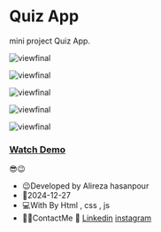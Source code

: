 # Quiz App

mini project Quiz App.


![viewfinal](https://github.com/user-attachments/assets/5fdc9046-7979-417d-907e-41a255246b8b)


![viewfinal](https://github.com/user-attachments/assets/b6541507-9f63-410d-9d6e-e1e7ce0912e0)


![viewfinal](https://github.com/user-attachments/assets/effbfc9c-6a14-4e35-8b0a-8b5d9ee5850f)


![viewfinal](https://github.com/user-attachments/assets/06fcbb3c-78bd-4e99-845d-ac5c1479fe04)


![viewfinal](https://github.com/user-attachments/assets/3206aeac-3fbf-4ec9-8f18-ba8ee4a0e9a4)




### [Watch Demo](https://alirezafrontend.github.io/Quiz-App/ "Watch Demo")

 😎😉
- 😉Developed by Alireza hasanpour
- 📅2024-12-27
- 💻With By Html , css  , js
- 📲📞ContactMe 🔗 [Linkedin](https://www.linkedin.com/in/alireza-hasanpour-9ab4a732b?lipi=urn%3Ali%3Apage%3Ad_flagship3_profile_view_base_contact_details%3B74hz%2BdeVT62fhpXhtgK67Q%3D%3D "Linkedin") 
 [instagram](https//www.instagram.com/alireza_hasanpour_frontend")
